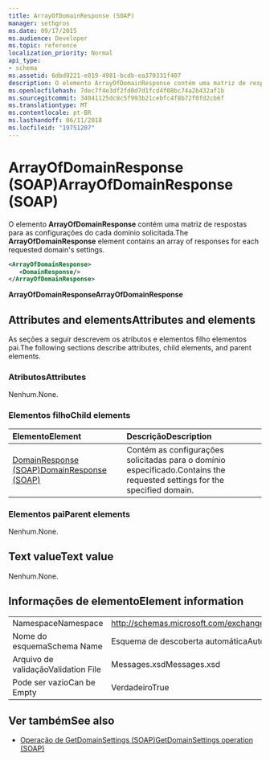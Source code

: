 ```yaml
---
title: ArrayOfDomainResponse (SOAP)
manager: sethgros
ms.date: 09/17/2015
ms.audience: Developer
ms.topic: reference
localization_priority: Normal
api_type:
- schema
ms.assetid: 6dbd9221-e019-4981-bcdb-ea370331f407
description: O elemento ArrayOfDomainResponse contém uma matriz de respostas para as configurações do cada domínio solicitada.
ms.openlocfilehash: 7dec7f4e3df2fd0d7d1fcd4f08bc74a2b432af1b
ms.sourcegitcommit: 34041125dc8c5f993b21cebfc4f8b72f0fd2cb6f
ms.translationtype: MT
ms.contentlocale: pt-BR
ms.lasthandoff: 06/11/2018
ms.locfileid: "19751207"
---
```

# <a name="arrayofdomainresponse-soap"></a><span data-ttu-id="4a6ef-103">ArrayOfDomainResponse (SOAP)</span><span class="sxs-lookup"><span data-stu-id="4a6ef-103">ArrayOfDomainResponse (SOAP)</span></span>

<span data-ttu-id="4a6ef-104">O elemento **ArrayOfDomainResponse** contém uma matriz de respostas para as configurações do cada domínio solicitada.</span><span class="sxs-lookup"><span data-stu-id="4a6ef-104">The **ArrayOfDomainResponse** element contains an array of responses for each requested domain's settings.</span></span> 
  
```XML
<ArrayOfDomainResponse>
   <DomainResponse/>
</ArrayOfDomainResponse>
```

 <span data-ttu-id="4a6ef-105">**ArrayOfDomainResponse**</span><span class="sxs-lookup"><span data-stu-id="4a6ef-105">**ArrayOfDomainResponse**</span></span>
## <a name="attributes-and-elements"></a><span data-ttu-id="4a6ef-106">Attributes and elements</span><span class="sxs-lookup"><span data-stu-id="4a6ef-106">Attributes and elements</span></span>

<span data-ttu-id="4a6ef-107">As seções a seguir descrevem os atributos e elementos filho elementos pai.</span><span class="sxs-lookup"><span data-stu-id="4a6ef-107">The following sections describe attributes, child elements, and parent elements.</span></span>
  
### <a name="attributes"></a><span data-ttu-id="4a6ef-108">Atributos</span><span class="sxs-lookup"><span data-stu-id="4a6ef-108">Attributes</span></span>

<span data-ttu-id="4a6ef-109">Nenhum.</span><span class="sxs-lookup"><span data-stu-id="4a6ef-109">None.</span></span>
  
### <a name="child-elements"></a><span data-ttu-id="4a6ef-110">Elementos filho</span><span class="sxs-lookup"><span data-stu-id="4a6ef-110">Child elements</span></span>

|<span data-ttu-id="4a6ef-111">**Elemento**</span><span class="sxs-lookup"><span data-stu-id="4a6ef-111">**Element**</span></span>|<span data-ttu-id="4a6ef-112">**Descrição**</span><span class="sxs-lookup"><span data-stu-id="4a6ef-112">**Description**</span></span>|
|:-----|:-----|
|[<span data-ttu-id="4a6ef-113">DomainResponse (SOAP)</span><span class="sxs-lookup"><span data-stu-id="4a6ef-113">DomainResponse (SOAP)</span></span>](domainresponse-soap.md) <br/> |<span data-ttu-id="4a6ef-114">Contém as configurações solicitadas para o domínio especificado.</span><span class="sxs-lookup"><span data-stu-id="4a6ef-114">Contains the requested settings for the specified domain.</span></span>  <br/> |
   
### <a name="parent-elements"></a><span data-ttu-id="4a6ef-115">Elementos pai</span><span class="sxs-lookup"><span data-stu-id="4a6ef-115">Parent elements</span></span>

<span data-ttu-id="4a6ef-116">Nenhum.</span><span class="sxs-lookup"><span data-stu-id="4a6ef-116">None.</span></span>
  
## <a name="text-value"></a><span data-ttu-id="4a6ef-117">Text value</span><span class="sxs-lookup"><span data-stu-id="4a6ef-117">Text value</span></span>

<span data-ttu-id="4a6ef-118">Nenhum.</span><span class="sxs-lookup"><span data-stu-id="4a6ef-118">None.</span></span>
  
## <a name="element-information"></a><span data-ttu-id="4a6ef-119">Informações de elemento</span><span class="sxs-lookup"><span data-stu-id="4a6ef-119">Element information</span></span>

|||
|:-----|:-----|
|<span data-ttu-id="4a6ef-120">Namespace</span><span class="sxs-lookup"><span data-stu-id="4a6ef-120">Namespace</span></span>  <br/> |http://schemas.microsoft.com/exchange/2010/Autodiscover  <br/> |
|<span data-ttu-id="4a6ef-121">Nome do esquema</span><span class="sxs-lookup"><span data-stu-id="4a6ef-121">Schema Name</span></span>  <br/> |<span data-ttu-id="4a6ef-122">Esquema de descoberta automática</span><span class="sxs-lookup"><span data-stu-id="4a6ef-122">Autodiscover schema</span></span>  <br/> |
|<span data-ttu-id="4a6ef-123">Arquivo de validação</span><span class="sxs-lookup"><span data-stu-id="4a6ef-123">Validation File</span></span>  <br/> |<span data-ttu-id="4a6ef-124">Messages.xsd</span><span class="sxs-lookup"><span data-stu-id="4a6ef-124">Messages.xsd</span></span>  <br/> |
|<span data-ttu-id="4a6ef-125">Pode ser vazio</span><span class="sxs-lookup"><span data-stu-id="4a6ef-125">Can be Empty</span></span>  <br/> |<span data-ttu-id="4a6ef-126">Verdadeiro</span><span class="sxs-lookup"><span data-stu-id="4a6ef-126">True</span></span>  <br/> |
   
## <a name="see-also"></a><span data-ttu-id="4a6ef-127">Ver também</span><span class="sxs-lookup"><span data-stu-id="4a6ef-127">See also</span></span>

- [<span data-ttu-id="4a6ef-128">Operação de GetDomainSettings (SOAP)</span><span class="sxs-lookup"><span data-stu-id="4a6ef-128">GetDomainSettings operation (SOAP)</span></span>](getdomainsettings-operation-soap.md)

